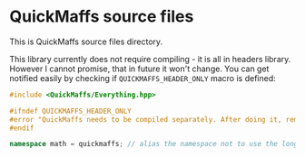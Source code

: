 # QuickMaffs source files

This is QuickMaffs source files directory.

This library currently does not require compiling - it is all in headers library.
However I cannot promise, that in future it won't change. You can get notified easily
by checking if `QUICKMAFFS_HEADER_ONLY` macro is defined:

```cpp
#include <QuickMaffs/Everything.hpp>

#ifndef QUICKMAFFS_HEADER_ONLY
#error "QuickMaffs needs to be compiled separately. After doing it, remove this error!"
#endif

namespace math = quickmaffs; // alias the namespace not to use the long one.
```